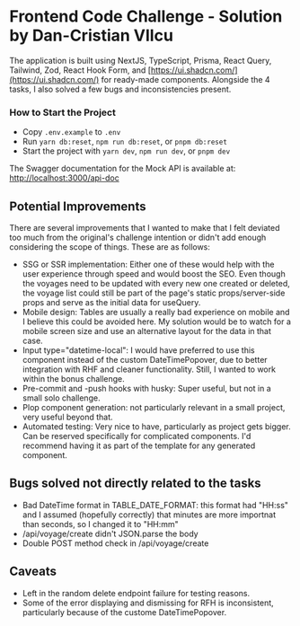 # Frontend Code Challenge - Solution by Dan-Cristian VIlcu

The application is built using NextJS, TypeScript, Prisma, React Query, Tailwind, Zod, React Hook Form, and [https://ui.shadcn.com/](https://ui.shadcn.com/) for ready-made components. Alongside the 4 tasks, I also solved a few bugs and inconsistencies present.

### How to Start the Project

- Copy `.env.example` to `.env`
- Run `yarn db:reset`, `npm run db:reset`, or `pnpm db:reset`
- Start the project with `yarn dev`, `npm run dev`, or `pnpm dev`

The Swagger documentation for the Mock API is available at:
[http://localhost:3000/api-doc](http://localhost:3000/api-doc)

## Potential Improvements

There are several improvements that I wanted to make that I felt deviated too much from the original's challenge intention or didn't add enough considering the scope of things. These are as follows:

- SSG or SSR implementation: Either one of these would help with the user experience through speed and would boost the SEO. Even though the voyages need to be updated with every new one created or deleted, the voyage list could still be part of the page's static props/server-side props and serve as the initial data for useQuery.
- Mobile design: Tables are usually a really bad experience on mobile and I believe this could be avoided here. My solution would be to watch for a mobile screen size and use an alternative layout for the data in that case.
- Input type="datetime-local": I would have preferred to use this component instead of the custom DateTimePopover, due to better integration with RHF and cleaner functionality. Still, I wanted to work within the bonus challenge.
- Pre-commit and -push hooks with husky: Super useful, but not in a small solo challenge.
- Plop component generation: not particularly relevant in a small project, very useful beyond that.
- Automated testing: Very nice to have, particularly as project gets bigger. Can be reserved specifically for complicated components. I'd recommend having it as part of the template for any generated component.

## Bugs solved not directly related to the tasks

- Bad DateTime format in TABLE_DATE_FORMAT: this format had "HH:ss" and I assumed (hopefully correctly) that minutes are more importnat than seconds, so I changed it to "HH:mm"
- /api/voyage/create didn't JSON.parse the body
- Double POST method check in /api/voyage/create

## Caveats

- Left in the random delete endpoint failure for testing reasons.
- Some of the error displaying and dismissing for RFH is inconsistent, particularly because of the custome DateTimePopover.
